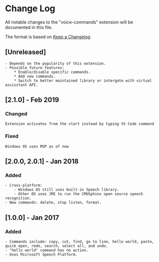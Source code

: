# Change Log
All notable changes to the "voice-commands" extension will be documented in this file.

The format is based on [Keep a Changelog](http://keepachangelog.com/).

## [Unreleased]
    - Depends on the popularity of this extension.
    - Possible future features:
        * Enable/disable specific commands.
        * Add new commands.
        * Switch to better maintained library or intergate with virtual assisstant API.

## [2.1.0] - Feb 2019
### Changed
    Extension activates from the start instead by typing VS Code command
### Fixed
    Windows OS uses MSP as of now

## [2.0.0, 2.0.1] - Jan 2018
### Added
    - Cross-platform:
        - Windows OS still uses built-in Speech library.
        - Other OS uses JRE to run the CMUSphinx open source speech recognition.
    - New commands: delete, stop listen, format.

## [1.0.0] - Jan 2017
### Added
    - Commands include: copy, cut, find, go to line, hello world, paste, quick open, redo, search, select all, and undo.
    - "hello world" command has no action.
    - Uses Microsoft Speech Platform.
